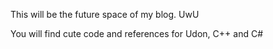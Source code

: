 <html>
<head>
<title>Aki's Blog</title>
</head>

<body>
<p>This will be the future space of my blog. UwU </p>
<p>You will find cute code and references for Udon, C++ and C# </p>
  
</body>
</html>
